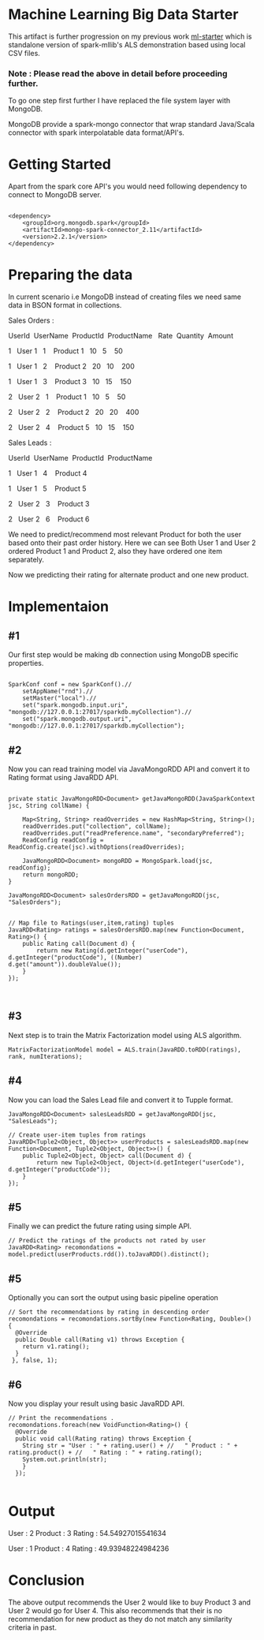 # Machine Learning Big Data Starter


This artifact is further progression on my previous work [ml-starter](https://github.com/ERS-HCL/ml-starter) which is standalone version of spark-mllib's ALS demonstration based using local CSV files.

### Note : Please read the above in detail before proceeding further. 

To go one step first further I have replaced the file system layer with MongoDB.

MongoDB provide a spark-mongo connector that wrap standard Java/Scala connector with spark interpolatable data format/API's.  


# Getting Started

Apart from the spark core API's you would need following dependency to connect to MongoDB server. 

```

<dependency>
	<groupId>org.mongodb.spark</groupId>
	<artifactId>mongo-spark-connector_2.11</artifactId>
	<version>2.2.1</version>
</dependency>

 ```

# Preparing the data

In current scenario i.e MongoDB instead of creating files we need same data in BSON format in collections. 

Sales Orders :


UserId  UserName       ProductId     ProductName   Rate  Quantity  Amount

1       User 1         1             Product 1     10    5         50

1       User 1         2             Product 2     20    10        200

1       User 1         3             Product 3     10    15        150

2       User 2         1             Product 1     10    5         50

2       User 2         2             Product 2     20    20        400

2       User 2         4             Product 5     10    15        150


Sales Leads :


UserId  UserName      ProductId     ProductName

1       User 1        4             Product 4

1       User 1        5             Product 5

2       User 2        3             Product 3

2       User 2        6             Product 6


We need to predict/recommend most relevant Product for both the user based onto their past order history. Here we can see Both User 1 and User 2 ordered Product 1 and Product 2, also they have ordered one item separately. 

Now we predicting their rating for alternate product and one new product.

# Implementaion

## #1

Our first step would be making db connection using MongoDB specific properties.

```

SparkConf conf = new SparkConf().//
	setAppName("rnd").//
	setMaster("local").//
	set("spark.mongodb.input.uri", "mongodb://127.0.0.1:27017/sparkdb.myCollection").//
	set("spark.mongodb.output.uri", "mongodb://127.0.0.1:27017/sparkdb.myCollection");

```

## #2

Now you can read training model via JavaMongoRDD API and convert it to Rating format using JavaRDD API.

```

private static JavaMongoRDD<Document> getJavaMongoRDD(JavaSparkContext jsc, String collName) {

	Map<String, String> readOverrides = new HashMap<String, String>();
	readOverrides.put("collection", collName);
	readOverrides.put("readPreference.name", "secondaryPreferred");
	ReadConfig readConfig = ReadConfig.create(jsc).withOptions(readOverrides);

	JavaMongoRDD<Document> mongoRDD = MongoSpark.load(jsc, readConfig);
	return mongoRDD;
}

JavaMongoRDD<Document> salesOrdersRDD = getJavaMongoRDD(jsc, "SalesOrders");


// Map file to Ratings(user,item,rating) tuples
JavaRDD<Rating> ratings = salesOrdersRDD.map(new Function<Document, Rating>() {
	public Rating call(Document d) {
		return new Rating(d.getInteger("userCode"), d.getInteger("productCode"), ((Number) d.get("amount")).doubleValue());
	}
});

  
```

## #3

Next step is to train the Matrix Factorization model using ALS algorithm.

```
MatrixFactorizationModel model = ALS.train(JavaRDD.toRDD(ratings), rank, numIterations); 
```

## #4

Now you can load the Sales Lead file and convert it to Tupple format.

```
JavaMongoRDD<Document> salesLeadsRDD = getJavaMongoRDD(jsc, "SalesLeads");

// Create user-item tuples from ratings
JavaRDD<Tuple2<Object, Object>> userProducts = salesLeadsRDD.map(new Function<Document, Tuple2<Object, Object>>() {
	public Tuple2<Object, Object> call(Document d) {
		return new Tuple2<Object, Object>(d.getInteger("userCode"), d.getInteger("productCode"));
	}
});

```

## #5

Finally we can predict the future rating using simple API.

```
// Predict the ratings of the products not rated by user 
JavaRDD<Rating> recomondations = model.predict(userProducts.rdd()).toJavaRDD().distinct();

```

## #5

Optionally you can sort the output using basic pipeline operation

```
// Sort the recommendations by rating in descending order 
recomondations = recomondations.sortBy(new Function<Rating, Double>() {  
  @Override  
  public Double call(Rating v1) throws Exception {   
    return v1.rating();  
  }
 }, false, 1);

```

## #6

Now you display your result using basic JavaRDD API.

```
// Print the recommendations . 
recomondations.foreach(new VoidFunction<Rating>() {  
  @Override  
  public void call(Rating rating) throws Exception {   
    String str = "User : " + rating.user() + //   " Product : " + rating.product() + //   " Rating : " + rating.rating();   
    System.out.println(str);  
    } 
  });
  
```


# Output
User : 2 Product : 3 Rating : 54.54927015541634

User : 1 Product : 4 Rating : 49.93948224984236

# Conclusion
The above output recommends the User 2 would like to buy Product 3 and  User 2 would go for User 4. 
This also recommends that their is no recommendation for new product as they do not match any similarity criteria in past.
